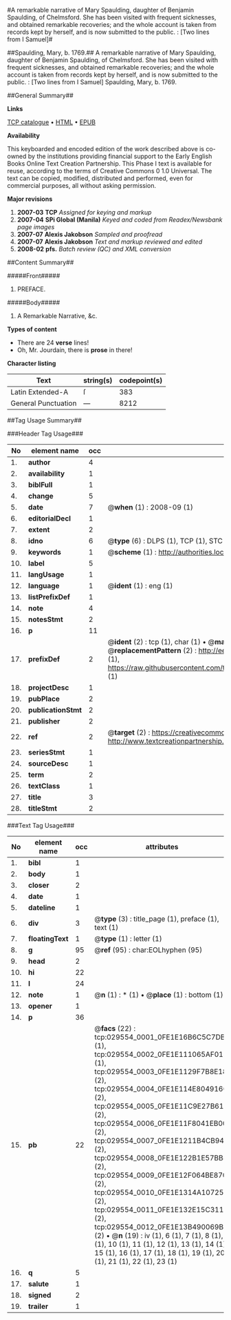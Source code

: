 #A remarkable narrative of Mary Spaulding, daughter of Benjamin Spaulding, of Chelmsford. She has been visited with frequent sicknesses, and obtained remarkable recoveries; and the whole account is taken from records kept by herself, and is now submitted to the public. : [Two lines from I Samuel]#

##Spaulding, Mary, b. 1769.##
A remarkable narrative of Mary Spaulding, daughter of Benjamin Spaulding, of Chelmsford. She has been visited with frequent sicknesses, and obtained remarkable recoveries; and the whole account is taken from records kept by herself, and is now submitted to the public. : [Two lines from I Samuel]
Spaulding, Mary, b. 1769.

##General Summary##

**Links**

[TCP catalogue](http://www.ota.ox.ac.uk/tcp/)  • 
[HTML](http://tei.it.ox.ac.uk/tcp/Texts-HTML/free/N22/N22379.html)  • 
[EPUB](http://tei.it.ox.ac.uk/tcp/Texts-EPUB/free/N22/N22379.epub)

**Availability**

This keyboarded and encoded edition of the
	       work described above is co-owned by the institutions
	       providing financial support to the Early English Books
	       Online Text Creation Partnership. This Phase I text is
	       available for reuse, according to the terms of Creative
	       Commons 0 1.0 Universal. The text can be copied,
	       modified, distributed and performed, even for
	       commercial purposes, all without asking permission.

**Major revisions**

1. __2007-03__ __TCP__ *Assigned for keying and markup*
1. __2007-04__ __SPi Global (Manila)__ *Keyed and coded from Readex/Newsbank page images*
1. __2007-07__ __Alexis Jakobson__ *Sampled and proofread*
1. __2007-07__ __Alexis Jakobson__ *Text and markup reviewed and edited*
1. __2008-02__ __pfs.__ *Batch review (QC) and XML conversion*

##Content Summary##

#####Front#####

1. PREFACE.

#####Body#####

1. A Remarkable Narrative, &c.

**Types of content**

  * There are 24 **verse** lines!
  * Oh, Mr. Jourdain, there is **prose** in there!

**Character listing**


|Text|string(s)|codepoint(s)|
|---|---|---|
|Latin Extended-A|ſ|383|
|General Punctuation|—|8212|

##Tag Usage Summary##

###Header Tag Usage###

|No|element name|occ|attributes|
|---|---|---|---|
|1.|__author__|4||
|2.|__availability__|1||
|3.|__biblFull__|1||
|4.|__change__|5||
|5.|__date__|7| @__when__ (1) : 2008-09 (1)|
|6.|__editorialDecl__|1||
|7.|__extent__|2||
|8.|__idno__|6| @__type__ (6) : DLPS (1), TCP (1), STC (1), NOTIS (1), IMAGE-SET (1), EVANS-CITATION (1)|
|9.|__keywords__|1| @__scheme__ (1) : http://authorities.loc.gov/ (1)|
|10.|__label__|5||
|11.|__langUsage__|1||
|12.|__language__|1| @__ident__ (1) : eng (1)|
|13.|__listPrefixDef__|1||
|14.|__note__|4||
|15.|__notesStmt__|2||
|16.|__p__|11||
|17.|__prefixDef__|2| @__ident__ (2) : tcp (1), char (1)  •  @__matchPattern__ (2) : ([0-9\-]+):([0-9IVX]+) (1), (.+) (1)  •  @__replacementPattern__ (2) : http://eebo.chadwyck.com/downloadtiff?vid=$1&page=$2 (1), https://raw.githubusercontent.com/textcreationpartnership/Texts/master/tcpchars.xml#$1 (1)|
|18.|__projectDesc__|1||
|19.|__pubPlace__|2||
|20.|__publicationStmt__|2||
|21.|__publisher__|2||
|22.|__ref__|2| @__target__ (2) : https://creativecommons.org/publicdomain/zero/1.0/ (1), http://www.textcreationpartnership.org/docs/. (1)|
|23.|__seriesStmt__|1||
|24.|__sourceDesc__|1||
|25.|__term__|2||
|26.|__textClass__|1||
|27.|__title__|3||
|28.|__titleStmt__|2||


###Text Tag Usage###

|No|element name|occ|attributes|
|---|---|---|---|
|1.|__bibl__|1||
|2.|__body__|1||
|3.|__closer__|2||
|4.|__date__|1||
|5.|__dateline__|1||
|6.|__div__|3| @__type__ (3) : title_page (1), preface (1), text (1)|
|7.|__floatingText__|1| @__type__ (1) : letter (1)|
|8.|__g__|95| @__ref__ (95) : char:EOLhyphen (95)|
|9.|__head__|2||
|10.|__hi__|22||
|11.|__l__|24||
|12.|__note__|1| @__n__ (1) : * (1)  •  @__place__ (1) : bottom (1)|
|13.|__opener__|1||
|14.|__p__|36||
|15.|__pb__|22| @__facs__ (22) : tcp:029554_0001_0FE1E16B6C5C7DB8 (1), tcp:029554_0002_0FE1E111065AF018 (1), tcp:029554_0003_0FE1E1129F7B8E18 (2), tcp:029554_0004_0FE1E114E8049160 (2), tcp:029554_0005_0FE1E11C9E27B618 (2), tcp:029554_0006_0FE1E11F8041EB00 (2), tcp:029554_0007_0FE1E1211B4CB948 (2), tcp:029554_0008_0FE1E122B1E57BB8 (2), tcp:029554_0009_0FE1E12F064BE870 (2), tcp:029554_0010_0FE1E1314A107250 (2), tcp:029554_0011_0FE1E132E15C3110 (2), tcp:029554_0012_0FE1E13B490069B0 (2)  •  @__n__ (19) : iv (1), 6 (1), 7 (1), 8 (1), 9 (1), 10 (1), 11 (1), 12 (1), 13 (1), 14 (1), 15 (1), 16 (1), 17 (1), 18 (1), 19 (1), 20 (1), 21 (1), 22 (1), 23 (1)|
|16.|__q__|5||
|17.|__salute__|1||
|18.|__signed__|2||
|19.|__trailer__|1||
